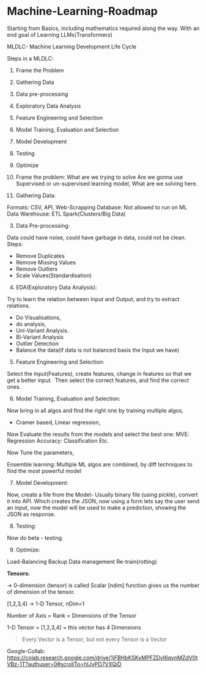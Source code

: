 # Machine-Learning-Roadmap
Starting from Basics, including mathematics required along the way. With an end goal of Learning LLMs(Transformers)


MLDLC- Machine Learning Development Life Cycle 

Steps in a MLDLC: 
1. Frame the Problem
2. Gathering Data
3. Data pre-processing
4. Exploratory Data Analysis
5. Feature Engineering and Selection
6. Model Training, Evaluation and Selection
7. Model Development
8. Testing 
9. Optimize


1. Frame the problem:
What are we trying to solve
Are we gonna use Supervised or un-supervised learning model,
What are we solving here.

2. Gathering Data:

Formats: 
CSV, 
API, 
Web-Scrapping
Database: Not allowed to run on ML
Data Warehouse: ETL
Spark(Clusters/Big Data)

3. Data Pre-processing:

Data could have noise, could have garbage in data, could not be clean.
Steps:
- Remove Duplicates
- Remove Missing Values
- Remove Outliers
- Scale Values(Standardisation)

4. EDA(Exploratory Data Analysis):

Try to learn the relation between Input and Output, and try to extract relations.
- Do Visualisations, 
- do analysis, 
- Uni-Variant Analysis.
- Bi-Variant Analysis
- Outlier Detection
- Balance the data(if data is not balanced basis the Input we have)


5. Feature Engineering and Selection:

Select the Input(Features), create features, change in features so that we get a better input. 
Then select the correct features, and find the correct ones.

6. Model Training, Evaluation and Selection:

Now bring in all algos and find the right one by training multiple algos, 
- Cramer based, Linear regression, 

Now Evaluate the results from the models and select the best one:
MVE: Regression
Accuracy: Classification
Etc.

Now Tune the parameters, 


Ensemble learning: 
Multiple ML algos are combined, by diff techniques to find the most powerful model

7. Model Development:

Now, create a file from the Model- Usually binary file (using pickle), convert it into API. Which creates the JSON, now using a form lets say the user send an input, now the model will be used to make a prediction, showing the JSON as response.

8. Testing:

Now do beta - testing 

9. Optimize:

Load-Balancing
Backup
Data management
Re-train(rotting)





**Tensors:**

-> 0-dimension (tensor) is called Scalar
[ndim] function gives us the number of dimension of the tensor.

[1,2,3,4] -> 1-D Tensor, nDim=1

Number of Axis = Rank = Dimensions of the Tensor

1-D Tensor = [1,2,3,4] = this vector has 4 Dimensions
> Every Vector is a Tensor, but not every Tensor  is a Vector


Google-Collab:  https://colab.research.google.com/drive/1jFBHbKSKyMPFZDvI6qynMZdV0tVBz-1T?authuser=0#scrollTo=hIJyPD7VXQjD

